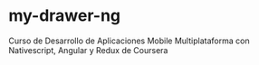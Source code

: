 # my-drawer-ng
 Curso de Desarrollo de Aplicaciones Mobile Multiplataforma con Nativescript, Angular y Redux de Coursera
